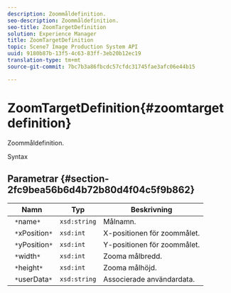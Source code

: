```yaml
---
description: Zoommåldefinition.
seo-description: Zoommåldefinition.
seo-title: ZoomTargetDefinition
solution: Experience Manager
title: ZoomTargetDefinition
topic: Scene7 Image Production System API
uuid: 9180b87b-13f5-4c63-83ff-3eb20b12ec19
translation-type: tm+mt
source-git-commit: 7bc7b3a86fbcdc57cfdc31745fae3afc06e44b15

---
```



# ZoomTargetDefinition{#zoomtargetdefinition}

Zoommåldefinition.

Syntax

## Parametrar {#section-2fc9bea56b6d4b72b80d4f04c5f9b862}

| Namn | Typ | Beskrivning |
|---|---|---|
| ` *`name`*` | `xsd:string` | Målnamn. |
| ` *`xPosition`*` | `xsd:int` | X-positionen för zoommålet. |
| ` *`yPosition`*` | `xsd:int` | Y-positionen för zoommålet. |
| ` *`width`*` | `xsd:int` | Zooma målbredd. |
| ` *`height`*` | `xsd:int` | Zooma målhöjd. |
| ` *`userData`*` | `xsd:string` | Associerade användardata. |

